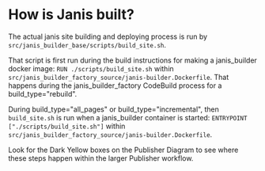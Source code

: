 # How is Janis built?

The actual janis site building and deploying process is run by `src/janis_builder_base/scripts/build_site.sh`.

That script is first run during the build instructions for making a janis_builder docker image: `RUN ./scripts/build_site.sh` within `src/janis_builder_factory_source/janis-builder.Dockerfile`. That happens during the janis_builder_factory CodeBuild process for a build_type="rebuild".

During build_type="all_pages" or build_type="incremental", then `build_site.sh` is run when a janis_builder container is started: `ENTRYPOINT ["./scripts/build_site.sh"]` within `src/janis_builder_factory_source/janis-builder.Dockerfile`.

Look for the Dark Yellow boxes on the Publisher Diagram to see where these steps happen within the larger Publisher workflow.
